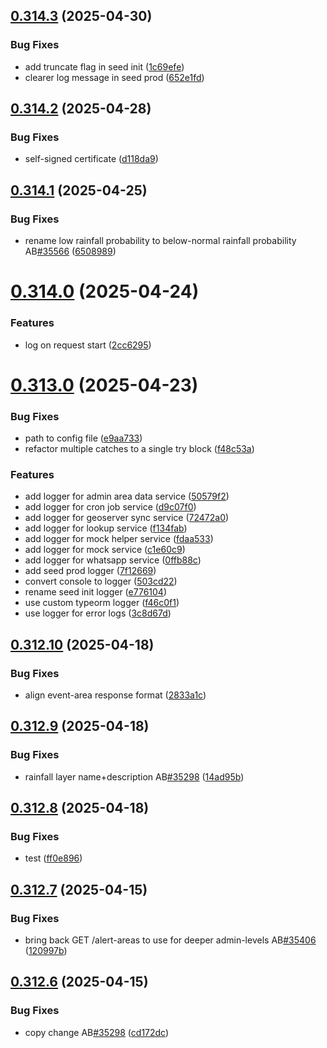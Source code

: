 ## [0.314.3](https://github.com/rodekruis/IBF-system/compare/v0.314.2...v0.314.3) (2025-04-30)


### Bug Fixes

* add truncate flag in seed init ([1c69efe](https://github.com/rodekruis/IBF-system/commit/1c69efebd06a5353a681f074f5c4ec68d329666e))
* clearer log message in seed prod ([652e1fd](https://github.com/rodekruis/IBF-system/commit/652e1fdd78196d2f7fb83104b519edb760faa26a))



## [0.314.2](https://github.com/rodekruis/IBF-system/compare/v0.314.1...v0.314.2) (2025-04-28)


### Bug Fixes

* self-signed certificate ([d118da9](https://github.com/rodekruis/IBF-system/commit/d118da96b8671f2230c0c46f96182bc197df6ac2))



## [0.314.1](https://github.com/rodekruis/IBF-system/compare/v0.314.0...v0.314.1) (2025-04-25)


### Bug Fixes

* rename low rainfall probability to below-normal rainfall probability AB[#35566](https://github.com/rodekruis/IBF-system/issues/35566) ([6508989](https://github.com/rodekruis/IBF-system/commit/6508989943afad47e6500c29f5abb3ace8c0aa37))



# [0.314.0](https://github.com/rodekruis/IBF-system/compare/v0.313.0...v0.314.0) (2025-04-24)


### Features

* log on request start ([2cc6295](https://github.com/rodekruis/IBF-system/commit/2cc62958d6d2c4958e7dadec9ff845601a613d41))



# [0.313.0](https://github.com/rodekruis/IBF-system/compare/v0.312.10...v0.313.0) (2025-04-23)


### Bug Fixes

* path to config file ([e9aa733](https://github.com/rodekruis/IBF-system/commit/e9aa73396d957d514d6f026623bdefbe73e7e9a0))
* refactor multiple catches to a single try block ([f48c53a](https://github.com/rodekruis/IBF-system/commit/f48c53a10de8c1d25d4d0efef666ea84aa8c0c00))


### Features

* add logger for admin area data service ([50579f2](https://github.com/rodekruis/IBF-system/commit/50579f26fe1378dd870fe2388881aa965a7931ea))
* add logger for cron job service ([d9c07f0](https://github.com/rodekruis/IBF-system/commit/d9c07f00caaa88d732f2f9342a61216769cf4191))
* add logger for geoserver sync service ([72472a0](https://github.com/rodekruis/IBF-system/commit/72472a072ff8a88751179ab9b5261b6c681684c8))
* add logger for lookup service ([f134fab](https://github.com/rodekruis/IBF-system/commit/f134fabeae63744321e1352de41f4e1870f54de8))
* add logger for mock helper service ([fdaa533](https://github.com/rodekruis/IBF-system/commit/fdaa53323ebd56937aa25cb358c3351c4e6603dc))
* add logger for mock service ([c1e60c9](https://github.com/rodekruis/IBF-system/commit/c1e60c9d4c193f88a447f6673d461e9a34fc5a1d))
* add logger for whatsapp service ([0ffb88c](https://github.com/rodekruis/IBF-system/commit/0ffb88c95caefb198d4170746ac6bdffdd18d93f))
* add seed prod logger ([7f12669](https://github.com/rodekruis/IBF-system/commit/7f12669b6d6919bd07991f481162ba48a7f851ed))
* convert console to logger ([503cd22](https://github.com/rodekruis/IBF-system/commit/503cd2209f02f003fcb771cb54d6fe9e1b624f5d))
* rename seed init logger ([e776104](https://github.com/rodekruis/IBF-system/commit/e776104d3531c06d3722a2b46e3ff02bce2f7af8))
* use custom typeorm logger ([f46c0f1](https://github.com/rodekruis/IBF-system/commit/f46c0f15dcf69bc19f3af45c3132fd53fb4adfc2))
* use logger for error logs ([3c8d67d](https://github.com/rodekruis/IBF-system/commit/3c8d67ddc6ecc77e1ad792fe1b49e346381b4f33))



## [0.312.10](https://github.com/rodekruis/IBF-system/compare/v0.312.9...v0.312.10) (2025-04-18)


### Bug Fixes

* align event-area response format ([2833a1c](https://github.com/rodekruis/IBF-system/commit/2833a1c1f3a90f7e9fed6b1a2c2e3976cab6b9cc))



## [0.312.9](https://github.com/rodekruis/IBF-system/compare/v0.312.8...v0.312.9) (2025-04-18)


### Bug Fixes

* rainfall layer name+description AB[#35298](https://github.com/rodekruis/IBF-system/issues/35298) ([14ad95b](https://github.com/rodekruis/IBF-system/commit/14ad95b102b24297c07aa56d8f2f04d2c4a58e11))



## [0.312.8](https://github.com/rodekruis/IBF-system/compare/v0.312.7...v0.312.8) (2025-04-18)


### Bug Fixes

* test ([ff0e896](https://github.com/rodekruis/IBF-system/commit/ff0e8963ffd9a13ea55e5fe9d9e9400867289684))



## [0.312.7](https://github.com/rodekruis/IBF-system/compare/v0.312.6...v0.312.7) (2025-04-15)


### Bug Fixes

* bring back GET /alert-areas to use for deeper admin-levels AB[#35406](https://github.com/rodekruis/IBF-system/issues/35406) ([120997b](https://github.com/rodekruis/IBF-system/commit/120997b05595819b2a874746613318c047669654))



## [0.312.6](https://github.com/rodekruis/IBF-system/compare/v0.312.5...v0.312.6) (2025-04-15)


### Bug Fixes

* copy change AB[#35298](https://github.com/rodekruis/IBF-system/issues/35298) ([cd172dc](https://github.com/rodekruis/IBF-system/commit/cd172dc7cca39f59479233617adac3ea282be718))



